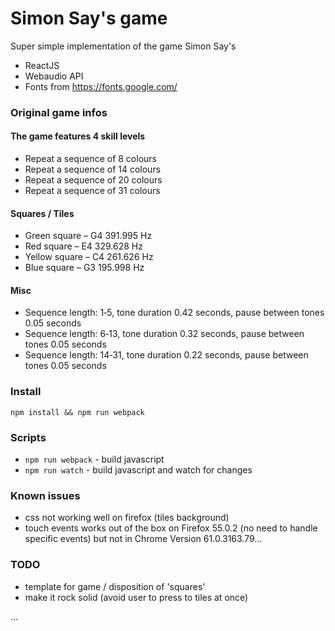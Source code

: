 # Simon Say's game

Super simple implementation of the game Simon Say's

- ReactJS
- Webaudio API
- Fonts from https://fonts.google.com/

### Original game infos

#### The game features 4 skill levels

- Repeat a sequence of 8 colours
- Repeat a sequence of 14 colours
- Repeat a sequence of 20 colours
- Repeat a sequence of 31 colours

#### Squares / Tiles

- Green square – G4 391.995 Hz
- Red square – E4 329.628 Hz
- Yellow square – C4 261.626 Hz
- Blue square – G3 195.998 Hz

#### Misc

- Sequence length: 1‐5, tone duration 0.42 seconds, pause between tones 0.05 seconds
- Sequence length: 6‐13, tone duration 0.32 seconds, pause between tones 0.05 seconds
- Sequence length: 14‐31, tone duration 0.22 seconds, pause between tones 0.05 seconds


### Install

`npm install && npm run webpack`


### Scripts

- `npm run webpack` - build javascript
- `npm run watch` - build javascript and watch for changes

### Known issues

- css not working well on firefox (tiles background)
- touch events works out of the box on Firefox 55.0.2 (no need to handle specific events) but not in Chrome Version 61.0.3163.79...

### TODO

- template for game / disposition of 'squares'
- make it rock solid (avoid user to press to tiles at once)

...